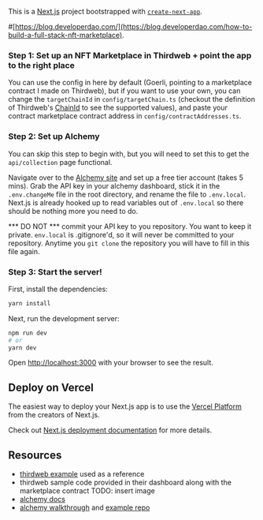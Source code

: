 This is a [Next.js](https://nextjs.org/) project bootstrapped with [`create-next-app`](https://github.com/vercel/next.js/tree/canary/packages/create-next-app).

#[https://blog.developerdao.com/](https://blog.developerdao.com/how-to-build-a-full-stack-nft-marketplace).

### Step 1: Set up an NFT Marketplace in Thirdweb + point the app to the right place
You can use the config in here by default (Goerli, pointing to a marketplace contract I made on Thirdweb), but if you want to use your own,
you can change the `targetChainId` in `config/targetChain.ts` (checkout the definition of Thirdweb's [ChainId](https://github.com/thirdweb-dev/react/blob/77e30702d7938723486453e7383257028ed18c98/src/constants/chain.ts) to see the supported values),
and paste your contract marketplace contract address in `config/contractAddresses.ts`.

### Step 2: Set up Alchemy
You can skip this step to begin with, but you will need to set this to get the `api/collection` page functional.

Navigate over to the [Alchemy site](https://www.alchemy.com/) and set up a free tier account (takes 5 mins).
Grab the API key in your alchemy dashboard, stick it in the `.env.changeMe` file in the root directory, and rename the file to `.env.local`.
Next.js is already hooked up to read variables out of `.env.local` so there should be nothing more you need to do.

*** DO NOT *** commit your API key to you repository. You want to keep it private. `env.local` is .gitignore'd, so it will never be committed to your repository.
Anytime you `git clone` the repository you will have to fill in this file again.

### Step 3: Start the server!
First, install the dependencies:

```bash
yarn install
```

Next, run the development server:

```bash
npm run dev
# or
yarn dev
```

Open [http://localhost:3000](http://localhost:3000) with your browser to see the result.


## Deploy on Vercel

The easiest way to deploy your Next.js app is to use the [Vercel Platform](https://vercel.com/new?utm_medium=default-template&filter=next.js&utm_source=create-next-app&utm_campaign=create-next-app-readme) from the creators of Next.js.

Check out [Next.js deployment documentation](https://nextjs.org/docs/deployment) for more details.


## Resources
- [thirdweb example](https://marketplace.thirdweb-example.com/) used as a reference
- thirdweb sample code provided in their dashboard along with the marketplace contract TODO: insert image
- [alchemy docs](https://docs.alchemy.com/alchemy/sdk/alchemy-sdk-quickstart)
- [alchemy walkthrough](https://www.youtube.com/watch?v=YehktV6LSqw) and [example repo](https://github.com/alchemyplatform/Build-Your-NFT-Explorer)
